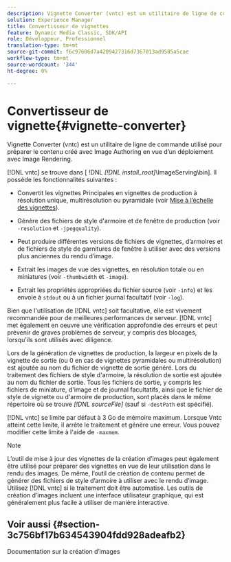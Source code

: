```yaml
---
description: Vignette Converter (vntc) est un utilitaire de ligne de commande utilisé pour préparer le contenu créé avec Image Authoring en vue d’un déploiement avec Image Rendering.
solution: Experience Manager
title: Convertisseur de vignettes
feature: Dynamic Media Classic, SDK/API
role: Développeur, Professionnel
translation-type: tm+mt
source-git-commit: f6c97606d7a4209427316d7367013ad9585a5cae
workflow-type: tm+mt
source-wordcount: '344'
ht-degree: 0%

---
```



# Convertisseur de vignette{#vignette-converter}

Vignette Converter (vntc) est un utilitaire de ligne de commande utilisé pour préparer le contenu créé avec Image Authoring en vue d’un déploiement avec Image Rendering.

[!DNL vntc] se trouve dans [ !DNL  *[!DNL install_root]*\ImageServing\bin]. Il possède les fonctionnalités suivantes :

* Convertit les vignettes Principales en vignettes de production à résolution unique, multirésolution ou pyramidale (voir [Mise à l’échelle des vignettes](../../../../ir-api/vntc/utilities/c-ir-vignette-converter-vntc/c-ir-vignette-scaling.md#concept-e373a29c2f954df98d704c7723804585)).
* Génère des fichiers de style d&#39;armoire et de fenêtre de production (voir `-resolution` et `-jpegquality`).

* Peut produire différentes versions de fichiers de vignettes, d’armoires et de fichiers de style de garnitures de fenêtre à utiliser avec des versions plus anciennes du rendu d’image.
* Extrait les images de vue des vignettes, en résolution totale ou en miniatures (voir `-thumbwidth` et `-image`).
* Extrait les propriétés appropriées du fichier source (voir `-info`) et les envoie à `stdout` ou à un fichier journal facultatif (voir `-log`).

Bien que l&#39;utilisation de [!DNL vntc] soit facultative, elle est vivement recommandée pour de meilleures performances de serveur. [!DNL vntc] met également en oeuvre une vérification approfondie des erreurs et peut prévenir de graves problèmes de serveur, y compris des blocages, lorsqu&#39;ils sont utilisés avec diligence.

Lors de la génération de vignettes de production, la largeur en pixels de la vignette de sortie (ou 0 en cas de vignettes pyramidales ou multirésolution) est ajoutée au nom du fichier de vignette de sortie généré. Lors du traitement des fichiers de style d&#39;armoire, la résolution de sortie est ajoutée au nom du fichier de sortie. Tous les fichiers de sortie, y compris les fichiers de miniature, d&#39;image et de journal facultatifs, ainsi que le fichier de style de vignette ou d&#39;armoire de production, sont placés dans le même répertoire où se trouve *[!DNL sourceFile]* (sauf si `-destPath` est spécifié).

[!DNL vntc] se limite par défaut à 3 Go de mémoire maximum. Lorsque Vntc atteint cette limite, il arrête le traitement et génère une erreur. Vous pouvez modifier cette limite à l&#39;aide de `-maxmem`.

>[!NOTE]
>
>L’outil de mise à jour des vignettes de la création d’images peut également être utilisé pour préparer des vignettes en vue de leur utilisation dans le rendu des images. De même, l’outil de création de contenu permet de générer des fichiers de style d’armoire à utiliser avec le rendu d’image. Utilisez [!DNL vntc] si le traitement doit être automatisé. Les outils de création d’images incluent une interface utilisateur graphique, qui est généralement plus facile à utiliser de manière interactive.

## Voir aussi {#section-3c756bf17b634543904fdd928adeafb2}

Documentation sur la création d’images
